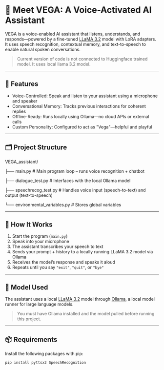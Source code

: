 # 🤖 Meet VEGA: A Voice-Activated AI Assistant

VEGA is a voice-enabled AI assistant that listens, understands, and responds—powered by a fine-tuned [LLaMA 3.2](https://huggingface.co/unsloth/llama-3.2-3b-bnb-4bit) model with LoRA adapters. It uses speech recognition, contextual memory, and text-to-speech to enable natural spoken conversations. 

> Current version of code is not connected to Huggingface trained model. It uses local llama 3.2 model.

---

## 🔧 Features

- Voice-Controlled: Speak and listen to your assistant using a microphone and speaker
- Conversational Memory: Tracks previous interactions for coherent replies
- Offline-Ready: Runs locally using Ollama—no cloud APIs or external calls
- Custom Personality: Configured to act as "Vega"—helpful and playful


---

## 🗂️ Project Structure

VEGA_assistant/

├── main.py                            # Main program loop – runs voice recognition + chatbot

├── dialogue_test.py                   # Interfaces with the local Ollama model

├── speechrecog_test.py                # Handles voice input (speech-to-text) and output (text-to-speech)

└── environmental_variables.py         # Stores global variables


---

## 🚀 How It Works

1. Start the program (`main.py`)
2. Speak into your microphone
3. The assistant transcribes your speech to text
4. Sends your prompt + history to a locally running LLaMA 3.2 model via Ollama
5. Receives the model’s response and speaks it aloud
6. Repeats until you say `"exit"`, `"quit"`, or `"bye"`

---

## 🧠 Model Used

The assistant uses a local [LLaMA 3.2](https://ollama.com/library/llama3) model through [Ollama](https://ollama.com/), a local model runner for large language models.

> You must have Ollama installed and the model pulled before running this project.

---

## 📦 Requirements

Install the following packages with pip:

```bash
pip install pyttsx3 SpeechRecognition
